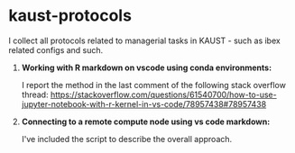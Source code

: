 # kaust-protocols
I collect all protocols related to managerial tasks in KAUST - such as ibex related configs and such.

1. **Working with R markdown on vscode using conda environments:**

   I report the method in the last comment of the following stack overflow thread:
   https://stackoverflow.com/questions/61540700/how-to-use-jupyter-notebook-with-r-kernel-in-vs-code/78957438#78957438

2. **Connecting to a remote compute node using vs code markdown:**

   I've included the script to describe the overall approach.

